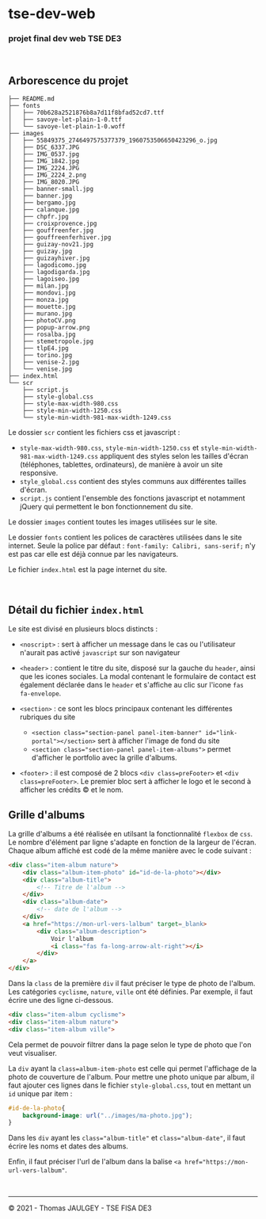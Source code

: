 # tse-dev-web
### projet final dev web TSE DE3
<br />

## Arborescence du projet
```
├── README.md
├── fonts
│   ├── 70b628a2521876b8a7d11f8bfad52cd7.ttf
│   ├── savoye-let-plain-1-0.ttf
│   └── savoye-let-plain-1-0.woff
├── images
│   ├── 55849375_2746497575377379_1960753506650423296_o.jpg
│   ├── DSC_6337.JPG
│   ├── IMG_0537.jpg
│   ├── IMG_1842.jpg
│   ├── IMG_2224.JPG
│   ├── IMG_2224_2.png
│   ├── IMG_8020.JPG
│   ├── banner-small.jpg
│   ├── banner.jpg
│   ├── bergamo.jpg
│   ├── calanque.jpg
│   ├── chpfr.jpg
│   ├── croixprovence.jpg
│   ├── gouffreenfer.jpg
│   ├── gouffreenferhiver.jpg
│   ├── guizay-nov21.jpg
│   ├── guizay.jpg
│   ├── guizayhiver.jpg
│   ├── lagodicomo.jpg
│   ├── lagodigarda.jpg
│   ├── lagoiseo.jpg
│   ├── milan.jpg
│   ├── mondovi.jpg
│   ├── monza.jpg
│   ├── mouette.jpg
│   ├── murano.jpg
│   ├── photoCV.png
│   ├── popup-arrow.png
│   ├── rosalba.jpg
│   ├── stemetropole.jpg
│   ├── tlpE4.jpg
│   ├── torino.jpg
│   ├── venise-2.jpg
│   └── venise.jpg
├── index.html
└── scr
    ├── script.js
    ├── style-global.css
    ├── style-max-width-980.css
    ├── style-min-width-1250.css
    └── style-min-width-981-max-width-1249.css
```

Le dossier ```scr``` contient les fichiers css et javascript : 
- ```style-max-width-980.css```, ```style-min-width-1250.css``` et ```style-min-width-981-max-width-1249.css``` appliquent des styles selon les tailles d'écran (téléphones, tablettes, ordinateurs), de manière à avoir un site responsive.
-  ```style_global.css``` contient des styles communs aux différentes tailles d'écran.
- ```script.js``` contient l'ensemble des fonctions javascript et notamment jQuery qui permettent le bon fonctionnement du site.

Le dossier ```images``` contient toutes les images utilisées sur le site.

Le dossier ```fonts``` contient les polices de caractères utilisées dans le site internet. Seule la police par défaut : ```font-family: Calibri, sans-serif;``` n'y est pas car elle est déjà connue par les navigateurs.

Le fichier ```index.html``` est la page internet du site.

<br />

## Détail du fichier ```index.html```
Le site est divisé en plusieurs blocs distincts : 
- ```<noscript>``` : sert à afficher un message dans le cas ou l'utilisateur n'aurait pas activé ```javascript``` sur son navigateur

- ```<header>``` : contient le titre du site, disposé sur la gauche du ```header```, ainsi que les icones sociales. La modal contenant le formulaire de contact est également déclarée dans le ```header``` et s'affiche au clic sur l'icone ```fas fa-envelope```.

- ```<section>``` : ce sont les blocs principaux contenant les différentes rubriques du site
    - ```<section class="section-panel panel-item-banner" id="link-portal"></section>``` sert à afficher l'image de fond du site
    - ```<section class="section-panel panel-item-albums">``` permet d'afficher le portfolio avec la grille d'albums.

- ```<footer>``` : il est composé de 2 blocs ```<div class=preFooter>``` et ```<div class=preFooter>```. Le premier bloc sert à afficher le logo et le second à afficher les crédits &copy; et le nom.


## Grille d'albums
La grille d'albums a été réalisée en utilsant la fonctionnalité ```flexbox``` de ```css```. Le nombre d'élément par ligne s'adapte en fonction de la largeur de l'écran. 
Chaque album affiché est codé de la même manière avec le code suivant :
```html
<div class="item-album nature">
    <div class="album-item-photo" id="id-de-la-photo"></div>
    <div class="album-title">
        <!-- Titre de l'album -->
    </div>
    <div class="album-date">
        <!-- date de l'album -->
    </div>
    <a href="https://mon-url-vers-lalbum" target=_blank>
        <div class="album-description">
            Voir l'album 
            <i class="fas fa-long-arrow-alt-right"></i>
        </div>
    </a>
</div>
```
Dans la ```class``` de la première ```div``` il faut préciser le type de photo de l'album. Les catégories ```cyclisme```, ```nature```, ```ville``` ont été définies. Par exemple, il faut écrire une des ligne ci-dessous.
```html
<div class="item-album cyclisme">
<div class="item-album nature">
<div class="item-album ville">
```
Cela permet de pouvoir filtrer dans la page selon le type de photo que l'on veut visualiser.

La ```div``` ayant la ```class=album-item-photo``` est celle qui permet l'affichage de la photo de couverture de l'album. 
Pour mettre une photo unique par album, il faut ajouter ces lignes dans le fichier ```style-global.css```, tout en mettant un ```id``` unique par item : 
```css
#id-de-la-photo{
    background-image: url("../images/ma-photo.jpg");
}
```
Dans les ```div``` ayant les ```class="album-title"``` et ```class="album-date"```, il faut écrire les noms et dates des albums.

Enfin, il faut préciser l'url de l'album dans la balise ```<a href="https://mon-url-vers-lalbum"```.

<br /><hr />
&copy; 2021 - Thomas JAULGEY - TSE FISA DE3